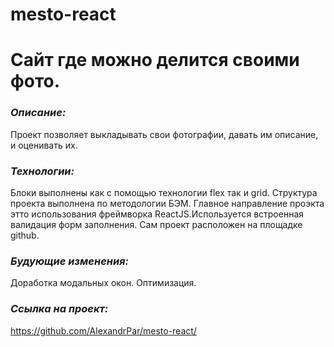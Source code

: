 # mesto-react
# **Сайт где можно делится своими фото.**
### *Описание:* 
Проект позволяет выкладывать свои фотографии, давать им описание, и оценивать их. 
### *Технологии:* 
Блоки выполнены как с помощью технологии flex так и grid. Структура проекта выполнена по методологии БЭМ. Главное направление проэкта этто использования фреймворка ReactJS.Используется встроенная валидация форм заполнения. Сам проект расположен на площадке github.
### *Будующие изменения:* 
Доработка модальных окон. Оптимизация.
### *Ссылка на проект:* 
https://github.com/AlexandrPar/mesto-react/